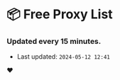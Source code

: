 # :package: Free Proxy List
### Updated every 15 minutes.

- Last updated: `2024-05-12 12:41`

:heart:
